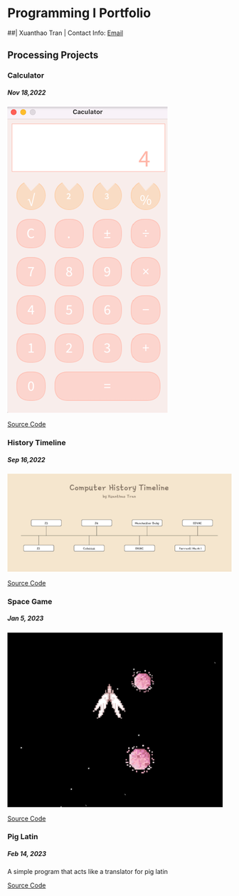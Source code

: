 # Programming I Portfolio
##| Xuanthao Tran | Contact Info: [Email](mailto:xuxuanthao@gmail.com?subject=[GitHub]%20Source%20Han%20Sans)

## Processing Projects
 
### Calculator
##### Nov 18,2022
![running calculator](https://github.com/XuanthaoT/ProgrammingPortfolio/blob/main/images/calc.png?raw=true)

[Source Code](https://github.com/XuanthaoT/ProgrammingPortfolio/tree/main/src/calculator)

### History Timeline
##### Sep 16,2022
![running timeline](https://github.com/XuanthaoT/ProgrammingPortfolio/blob/main/images/timeline.png?raw=true)

[Source Code](https://github.com/XuanthaoT/ProgrammingPortfolio/tree/main/src/history_timeline)

### Space Game 
##### Jan 5, 2023
![running space](https://github.com/XuanthaoT/ProgrammingPortfolio/blob/main/images/spacegame.png?raw=true)

[Source Code](https://github.com/XuanthaoT/ProgrammingPortfolio/tree/main/src/spacegame)

### Pig Latin
##### Feb 14, 2023
A simple program that acts like a translator for pig latin

[Source Code](https://github.com/XuanthaoT/ProgrammingPortfolio/tree/main/src/piglatin)
